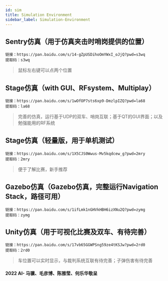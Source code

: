 ```yaml
---
id: sim
title: Simulation Environment
sidebar_label: Simulation-Environment
---
```


## Sentry仿真（用于仿真夹击时哨岗提供的位置）

    链接：https://pan.baidu.com/s/14-gZpUSDihoOmYWxI_oJjQ?pwd=s3wq 
    提取码：s3wq
> 鼠标左右键可以点两个位置

## Stage仿真（with GUI、RFsystem、Multiplay）

    链接：https://pan.baidu.com/s/1wOfOP7sts6xp9-DmzlpIZQ?pwd=la68 
    提取码：la68

> 完善的仿真，运行基于UDP的双车、哨岗互联；基于QT的GUI界面；以及勉强能用的RF系统

## Stage仿真（轻量版，用于单机测试）

    链接：https://pan.baidu.com/s/1X5CJS0Wwus-Mv5kqdcew_g?pwd=2mry 
    提取码：2mry

> 便于了解比赛，新手推荐

## Gazebo仿真（Gazebo仿真，完整运行Navigation Stack，路径可用）

    链接：https://pan.baidu.com/s/1ifLmk1nGHVkHBH6izXNu2Q?pwd=zymg 
    提取码：zymg

## Unity仿真（用于可视化比赛及双车、有待完善）

    链接：https://pan.baidu.com/s/17vb65GGWPSng59ze4tKSJw?pwd=2rd0 
    提取码：2rd0

> 车位置可以实时显示，与裁判系统互联有待完善；子弹伤害有待完善

<!-- <div style="text-align: right">  </div> -->
#### 2022 AI- 马骥、毛彦博、陈雅莹、何乐华敬呈 